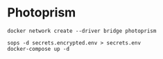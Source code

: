# Photoprism

```
docker network create --driver bridge photoprism
```

```
sops -d secrets.encrypted.env > secrets.env
docker-compose up -d
```
